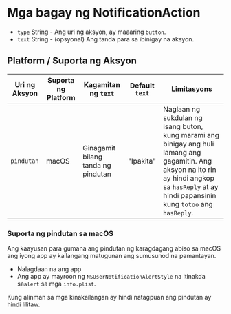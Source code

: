 # Mga bagay ng NotificationAction

* `type` String - Ang uri ng aksyon, ay maaaring `button`.
* `text` String - (opsyonal) Ang tanda para sa ibinigay na aksyon.

## Platform / Suporta ng Aksyon

| Uri ng Aksyon | Suporta ng Platform | Kagamitan ng `text`                | Default `text` | Limitasyons                                                                                                                                                                                        |
| ------------- | ------------------- | ---------------------------------- | -------------- | -------------------------------------------------------------------------------------------------------------------------------------------------------------------------------------------------- |
| `pindutan`    | macOS               | Ginagamit bilang tanda ng pindutan | "Ipakita"      | Naglaan ng sukdulan ng isang buton, kung marami ang binigay ang huli lamang ang gagamitin. Ang aksyon na ito rin ay hindi angkop sa `hasReply` at ay hindi papansinin kung `totoo` ang `hasReply`. |

### Suporta ng pindutan sa macOS

Ang kaayusan para gumana ang pindutan ng karagdagang abiso sa macOS ang iyong app ay kailangang matugunan ang sumusunod na pamantayan.

* Nalagdaan na ang app
* Ang app ay mayroon ng `NSUserNotificationAlertStyle` na itinakda sa`alert` sa mga `info.plist`.

Kung alinman sa mga kinakailangan ay hindi natagpuan ang pindutan ay hindi lilitaw.